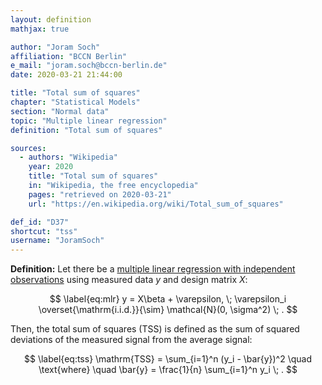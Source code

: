 ```yaml
---
layout: definition
mathjax: true

author: "Joram Soch"
affiliation: "BCCN Berlin"
e_mail: "joram.soch@bccn-berlin.de"
date: 2020-03-21 21:44:00

title: "Total sum of squares"
chapter: "Statistical Models"
section: "Normal data"
topic: "Multiple linear regression"
definition: "Total sum of squares"

sources:
  - authors: "Wikipedia"
    year: 2020
    title: "Total sum of squares"
    in: "Wikipedia, the free encyclopedia"
    pages: "retrieved on 2020-03-21"
    url: "https://en.wikipedia.org/wiki/Total_sum_of_squares"

def_id: "D37"
shortcut: "tss"
username: "JoramSoch"
---
```



**Definition:** Let there be a [multiple linear regression with independent observations](/D/mlr) using measured data $y$ and design matrix $X$:

$$ \label{eq:mlr}
y = X\beta + \varepsilon, \; \varepsilon_i \overset{\mathrm{i.i.d.}}{\sim} \mathcal{N}(0, \sigma^2) \; .
$$

Then, the total sum of squares (TSS) is defined as the sum of squared deviations of the measured signal from the average signal:

$$ \label{eq:tss}
\mathrm{TSS} = \sum_{i=1}^n (y_i - \bar{y})^2 \quad \text{where} \quad \bar{y} = \frac{1}{n} \sum_{i=1}^n y_i \; .
$$